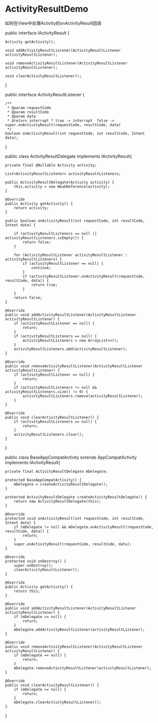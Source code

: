 # ActivityResultDemo
如何在View中处理Activity的onActivityResult回调

public interface IActivityResult {

    Activity getActivity();

    void addActivityResultListener(ActivityResultListener activityResultListener);

    void removeActivityResultListener(ActivityResultListener activityResultListener);

    void clearActivityResultListener();
}

public interface ActivityResultListener {

    /**
     * @param requestCode
     * @param resultCode
     * @param data
     * @return interrupt ? true -> interrupt  false -> super.onActivityResult(requestCode, resultCode, data)
     */
    boolean onActivityResult(int requestCode, int resultCode, Intent data);
}

public class ActivityResultDelegate implements IActivityResult{

    private final @Nullable Activity activity;

    List<ActivityResultListener> activityResultListeners;

    public ActivityResultDelegate(Activity activity) {
        this.activity = new WeakReference(activity);
    }

    @Override
    public Activity getActivity() {
        return activity;
    }

    public boolean onActivityResult(int requestCode, int resultCode, Intent data) {

        if (activityResultListeners == null || activityResultListeners.isEmpty()) {
            return false;
        }

        for (ActivityResultListener activityResultListener : activityResultListeners) {
            if (activityResultListener == null) {
                continue;
            }
            if (activityResultListener.onActivityResult(requestCode, resultCode, data)) {
                return true;
            }
        }
        return false;
    }

    @Override
    public void addActivityResultListener(ActivityResultListener activityResultListener) {
        if (activityResultListener == null) {
            return;
        }
        if (activityResultListeners == null) {
            activityResultListeners = new ArrayList<>();
        }
        activityResultListeners.add(activityResultListener);
    }

    @Override
    public void removeActivityResultListener(ActivityResultListener activityResultListener) {
        if (activityResultListener == null) {
            return;
        }
        if (activityResultListeners != null && activityResultListeners.size() != 0) {
            activityResultListeners.remove(activityResultListener);
        }
    }

    @Override
    public void clearActivityResultListener() {
        if (activityResultListeners == null) {
            return;
        }
        activityResultListeners.clear();
    }
}

public class BaseAppCompatActivity extends AppCompatActivity implements IActivityResult{

    private final ActivityResultDelegate mDelegate;

    protected BaseAppCompatActivity() {
        mDelegate = createActivityResultDelegate();
    }

    protected ActivityResultDelegate createActivityResultDelegate() {
        return new ActivityResultDelegate(this);
    }

    @Override
    protected void onActivityResult(int requestCode, int resultCode, Intent data) {
        if (mDelegate != null && mDelegate.onActivityResult(requestCode, resultCode, data)) {
            return;
        }
        super.onActivityResult(requestCode, resultCode, data);
    }

    @Override
    protected void onDestroy() {
        super.onDestroy();
        clearActivityResultListener();
    }

    @Override
    public Activity getActivity() {
        return this;
    }

    @Override
    public void addActivityResultListener(ActivityResultListener activityResultListener) {
        if (mDelegate == null) {
            return;
        }
        mDelegate.addActivityResultListener(activityResultListener);
    }

    @Override
    public void removeActivityResultListener(ActivityResultListener activityResultListener) {
        if (mDelegate == null) {
            return;
        }
        mDelegate.removeActivityResultListener(activityResultListener);
    }

    @Override
    public void clearActivityResultListener() {
        if (mDelegate == null) {
            return;
        }
        mDelegate.clearActivityResultListener();
    }
}
